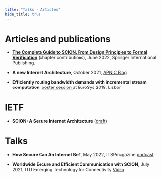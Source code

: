 ```yaml
---
title: "Talks - Articles"
hide_title: true
---
```


# Articles and publications

* **[The Complete Guide to SCION. From Design Principles to Formal Verification](https://link.springer.com/book/10.1007/978-3-031-05288-0)** (chapter contributions), June 2022, Springer International Publishing.

* **A new Internet Architecture**, October 2021,  <a href="https://blog.apnic.net/2021/10/05/a-new-internet-architecture/" target="_blank"> APNIC Blog <i class="icon-xs fa fa-desktop"></i></a>  

* **Efficiently routing bandwidth demands with incremental stream computation**, <a href="/Eurosys18_Poster.pdf" target="_blank"> poster session <i class="icon-xs fa fa-desktop"></i></a>  at EuroSys 2018, Lisbon 

# IETF

* **SCION: A Secure Internet Architecture** ([draft](http://datatracker.ietf.org/doc/draft-dekater-panrg-scion-overview/))


# Talks 

* **How Secure Can An Internet Be?**, May 2022, ITSPmagazine  <a href="https://itsprad.io/redefining-cybersecurity-53" target="_blank"> podcast <i class="icon-xs fa fa-desktop"></i></a>  

* **Worldwide Eecure and Efficient Communication with SCION**, July 2021, ITU Emerging Technology for Connectivity  <a href="https://www.youtube.com/watch?v=FOMe5xE2ZAU" target="_blank"><i class="icon-xs fa fa-film"></i> Video</a>

